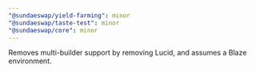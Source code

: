 ```yaml
---
"@sundaeswap/yield-farming": minor
"@sundaeswap/taste-test": minor
"@sundaeswap/core": minor
---
```


Removes multi-builder support by removing Lucid, and assumes a Blaze environment.

